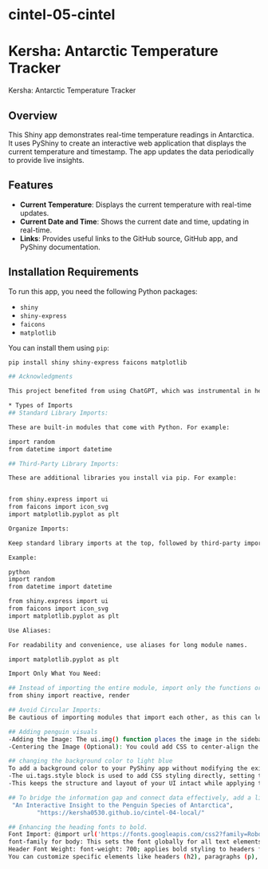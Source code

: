 # cintel-05-cintel
# Kersha: Antarctic Temperature Tracker
Kersha: Antarctic Temperature Tracker

## Overview
This Shiny app demonstrates real-time temperature readings in Antarctica. It uses PyShiny to create an interactive web application that displays the current temperature and timestamp. The app updates the data periodically to provide live insights.

## Features
- **Current Temperature**: Displays the current temperature with real-time updates.
- **Current Date and Time**: Shows the current date and time, updating in real-time.
- **Links**: Provides useful links to the GitHub source, GitHub app, and PyShiny documentation.

## Installation Requirements
To run this app, you need the following Python packages:
- `shiny`
- `shiny-express`
- `faicons`
- `matplotlib`

You can install them using `pip`:
```sh
pip install shiny shiny-express faicons matplotlib

## Acknowledgments

This project benefited from using ChatGPT, which was instrumental in helping solve challenges related to UI design, font integration, and dynamic data handling in the app.

* Types of Imports
## Standard Library Imports:

These are built-in modules that come with Python. For example:

import random
from datetime import datetime

## Third-Party Library Imports:

These are additional libraries you install via pip. For example:


from shiny.express import ui
from faicons import icon_svg
import matplotlib.pyplot as plt

Organize Imports:

Keep standard library imports at the top, followed by third-party imports, and then your own modules.

Example:

python
import random
from datetime import datetime

from shiny.express import ui
from faicons import icon_svg
import matplotlib.pyplot as plt

Use Aliases:

For readability and convenience, use aliases for long module names.

import matplotlib.pyplot as plt

Import Only What You Need:

## Instead of importing the entire module, import only the functions or classes you need.
from shiny import reactive, render

## Avoid Circular Imports:
Be cautious of importing modules that import each other, as this can lead to errors.

## Adding penguin visuals
-Adding the Image: The ui.img() function places the image in the sidebar with src pointing to the image URL or a local file path. Adjust the width to control the size, and you can add more styling with CSS (e.g., .center-img to center the image).
-Centering the Image (Optional): You could add CSS to center-align the image within the sidebar by adding .center-img { display: block; margin: auto; } to the CSS in ui.tags.style.

## changing the background color to light blue
To add a background color to your PyShiny app without modifying the existing ui.page_opts configuration or the interface structure, you can use ui.tags.style to add CSS directly within your app
-The ui.tags.style block is used to add CSS styling directly, setting the background-color for the entire body of the app.
-This keeps the structure and layout of your UI intact while applying the style.

## To bridge the information gap and connect data effectively, add a link to the interactive web app developed in Cintel-04-local.
 "An Interactive Insight to the Penguin Species of Antarctica",
        "https://kersha0530.github.io/cintel-04-local/"

## Enhancing the heading fonts to bold.
Font Import: @import url('https://fonts.googleapis.com/css2?family=Roboto:wght@400;700&display=swap'); imports the "Roboto" font. You can replace Roboto with any other font from Google Fonts.
font-family for body: This sets the font globally for all text elements within body.
Header Font Weight: font-weight: 700; applies bold styling to headers for better emphasis.
You can customize specific elements like headers (h2), paragraphs (p), or sidebar text by targeting those tags or classes within the CSS block.
